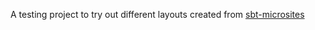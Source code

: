 A testing project to try out different layouts created from [sbt-microsites][sbtMicrosites]

[sbtMicrosites]: https://47deg.github.io/sbt-microsites/

